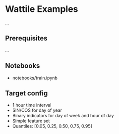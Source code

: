 # Wattile Examples
...

## Prerequisites
...

## Notebooks
- notebooks/train.ipynb

## Target config
- 1 hour time interval
- SIN/COS for day of year
- Binary indicators for day of week and hour of day
- Simple feature set
- Quantiles: [0.05, 0.25, 0.50, 0.75, 0.95]
